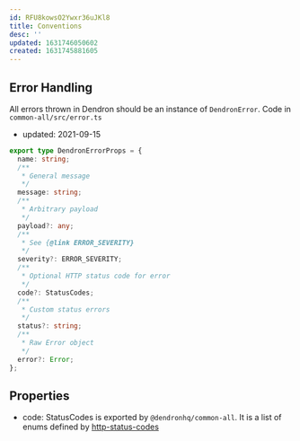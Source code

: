 ```yaml
---
id: RFU8kowsO2Ywxr36uJKl8
title: Conventions
desc: ''
updated: 1631746050602
created: 1631745881605
---
```


## Error Handling

All errors thrown in Dendron should be an instance of `DendronError`. Code in `common-all/src/error.ts`


- updated: 2021-09-15
```ts
export type DendronErrorProps = {
  name: string;
  /**
   * General message
   */
  message: string;
  /**
   * Arbitrary payload
   */
  payload?: any;
  /**
   * See {@link ERROR_SEVERITY}
   */
  severity?: ERROR_SEVERITY;
  /**
   * Optional HTTP status code for error
   */
  code?: StatusCodes;
  /**
   * Custom status errors
   */
  status?: string;
  /**
   * Raw Error object
   */
  error?: Error;
};
```

## Properties
- code:
    StatusCodes is exported by `@dendronhq/common-all`. It is a list of enums defined by [http-status-codes](https://www.npmjs.com/package/http-status-codes)
